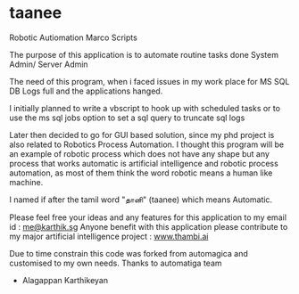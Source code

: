 # taanee
Robotic Autiomation Marco Scripts

The purpose of this application is to automate routine tasks done System Admin/ Server Admin

The need of this program, when i faced issues in my work place for MS SQL DB Logs full and the applications hanged.

I initially planned to write a vbscript to hook up with scheduled tasks or to use the ms sql jobs option to set a sql query to truncate sql logs

Later then decided to go for GUI based solution, since my phd project is also related to Robotics Process Automation.
I thought this program will be an example of robotic process which does not have any shape but any process that works automatic is artificial intelligence and robotic process automation, as most of them think the word robotic means a human like machine.

I named if after the tamil word "தானி" (taanee) which means Automatic.

Please feel free your ideas and any features for this application to my email id : me@karthik.sg
Anyone benefit with this application please contribute to my major artificial intelligence project : www.thambi.ai

Due to time constrain this code was forked from automagica and customised to my own needs.
Thanks to automatiga team

-   Alagappan Karthikeyan
